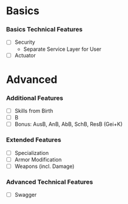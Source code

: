 # Basics

### Basics Technical Features
- [ ] Security
    - Separate Service Layer for User
- [ ] Actuator

# Advanced

### Additional Features
- [ ] Skills from Birth
- [ ] B
- [ ] Bonus: AusB, AnB, AbB, SchB, ResB (Gei+K)

### Extended Features
- [ ] Specialization
- [ ] Armor Modification
- [ ] Weapons (incl. Damage)

### Advanced Technical Features
- [ ] Swagger
